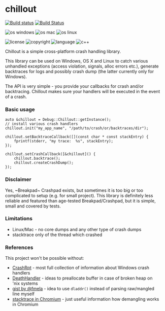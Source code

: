 # chillout

[![Build status](https://ci.appveyor.com/api/projects/status/b2mfobskucq936hc/branch/master?svg=true)](https://ci.appveyor.com/project/Ribtoks/chillout/branch/master)
[![Build Status](https://travis-ci.org/ribtoks/chillout.svg?branch=master)](https://travis-ci.org/ribtoks/chillout)

![os windows](https://img.shields.io/badge/OS-Windows-yellowgreen.svg)
![os mac](https://img.shields.io/badge/OS-macOS-yellowgreen.svg)
![os linux](https://img.shields.io/badge/OS-Linux-yellowgreen.svg)

![license](https://img.shields.io/badge/license-MIT-blue.svg)
![copyright](https://img.shields.io/badge/%C2%A9-Taras_Kushnir-blue.svg)
![language](https://img.shields.io/badge/language-c++-blue.svg)
![c++](https://img.shields.io/badge/std-c++11-blue.svg) 

Chillout is a simple cross-platform crash handling library.

This library can be used on Windows, OS X and Linux to catch various unhandled exceptions (access violation, signals, alloc errors etc.), generate backtraces for logs and possibly crash dump (the latter currently only for Windows).

The API is very simple - you provide your callbacks for crash and/or backtracing. Chillout makes sure your handlers will be executed in the event of a crash.

### Basic usage

    auto &chillout = Debug::Chillout::getInstance();
    // install various crash handlers
    chillout.init("my_app_name", "/path/to/crash/or/backtraces/dir");
    
    chillout.setBacktraceCallback([](const char * const stackEntry) {
        fprintf(stderr, "my trace:  %s", stackEntry);
    });
    
    chillout.setCrashCallback([&chillout]() {
        chillout.backtrace();
        chillout.createCrashDump();
    });

### Disclaimer

Yes, ~Breakpad~ Crashpad exists, but sometimes it is too big or too complicated to setup (e.g. for small project). This library is definitely less reliable and featured than age-tested Breakpad/Crashpad, but it is simple, small and covered by tests.

### Limitations

* Linux/Mac - no core dumps and any other type of crash dumps
* stacktrace only of the thread which crashed

### References

This project won't be possible without:

* [CrashRpt](http://crashrpt.sourceforge.net/) - most full collection of information about Windows crash handlers
* [DeathHandler](https://github.com/vmarkovtsev/DeathHandler) - ideas to preallocate buffer in case of broken heap on 'nix systems
* [gist by @fmela](https://gist.github.com/fmela/591333) - idea to use `dladdr()` instead of parsing raw/mangled line myself
* [stacktrace in Chromium](https://chromium.googlesource.com/chromium/src/base/+/master/debug/stack_trace_posix.cc) - just useful information how demangling works in Chromium
